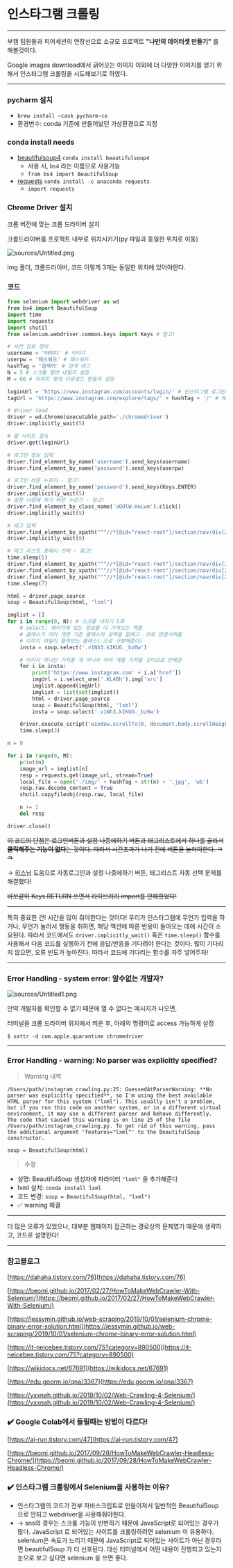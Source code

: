 # 인스타그램 크롤링

---

부캠 팀원들과 피어세션의 연장선으로 소규모 프로젝트 **"나만의 데이터셋 만들기"** 를 해볼것이다.

Google images download에서 긁어오는 이미지 이외에 더 다양한 이미지를 얻기 위해서 인스타그램 크롤링을 시도해보기로 하였다.

---

### pycharm 설치

- `brew install —cask pycharm-ce`
- 환경변수: conda 기존에 만들어놨던 가상환경으로 지정

### conda install needs

- [beautifulsoup4](https://codetravel.tistory.com/22) `conda install beautifulsoup4`
    - 사용 시, `bs4` 라는 이름으로 사용가능
    - `from bs4 import BeautifulSoup`
- [requests](https://dgkim5360.tistory.com/entry/python-requests) `conda install -c anaconda requests`
    - `import requests`

### Chrome Driver 설치

크롬 버전에 맞는 크롬 드라이버 설치

크롬드라이버를 프로젝트 내부로 위치시키기(py 파일과 동일한 위치로 이동)

![sources/Untitled.png](sources/Untitled.png)

img 폴더, 크롬드라이버, 코드 이렇게 3개는 동일한 위치에 있어야한다.

### 코드

```python
from selenium import webdriver as wd
from bs4 import BeautifulSoup
import time
import requests
import shutil
from selenium.webdriver.common.keys import Keys # 참고!

# 사전 정보 정의
username = '아이디' # 아이디
userpw = '패스워드' # 패스워드
hashTag = '검색어' # 검색 태그
N = 5 # 스크롤 몇번 내릴지 설정
M = 60 # 이미지 몇개 다운로드 받을지 설정

loginUrl = 'https://www.instagram.com/accounts/login/' # 인스타그램 로그인 URL
tagUrl = 'https://www.instagram.com/explore/tags/' + hashTag + '/' # 해시태그 URL

# driver load
driver = wd.Chrome(executable_path='./chromedriver')
driver.implicitly_wait(5)

# 웹 사이트 접속
driver.get(loginUrl)

# 로그인 정보 입력
driver.find_element_by_name('username').send_keys(username)
driver.find_element_by_name('password').send_keys(userpw)

# 로그인 버튼 누르기 - 참고!
driver.find_element_by_name('password').send_keys(Keys.ENTER)
driver.implicitly_wait(5)
# 설정 나중에 하기 버튼 누르기 - 참고!
driver.find_element_by_class_name('aOOlW.HoLwm').click()
driver.implicitly_wait(5)

# 태그 입력
driver.find_element_by_xpath("""//*[@id="react-root"]/section/nav/div[2]/div/div/div[2]/input""").send_keys(hashTag)
driver.implicitly_wait(8)

# 태그 리스트 중에서 선택 - 참고!
time.sleep(5)
driver.find_element_by_xpath("""//*[@id="react-root"]/section/nav/div[2]/div/div/div[2]/input""").send_keys(Keys.ENTER)
driver.find_element_by_xpath("""//*[@id="react-root"]/section/nav/div[2]/div/div/div[2]/input""").send_keys(Keys.ENTER)
driver.find_element_by_xpath("""//*[@id="react-root"]/section/nav/div[2]/div/div/div[2]/input""").send_keys(Keys.ENTER)
time.sleep(7)

html = driver.page_source
soup = BeautifulSoup(html, "lxml")

imglist = []
for i in range(0, N): # 스크롤 내리기 5회
    # select: 페이지에 있는 정보를 다 가져오는 역할
    # 클래스가 여러 개면 기존 클래스의 공백을 없애고 .으로 연결시켜줌
    # 이미지 파일이 들어있는 클래스(.으로 구분해준다)
    insta = soup.select('.v1Nh3.kIKUG._bz0w')

    # 이미지 하나만 가져올 게 아니라 여러 개를 가져올 것이므로 반복문
    for i in insta:
        print('https://www.instagram.com' + i.a['href'])
        imgUrl = i.select_one('.KL4Bh').img['src']
        imglist.append(imgUrl)
        imglist = list(set(imglist))
        html = driver.page_source
        soup = BeautifulSoup(html, "lxml")
        insta = soup.select('.v1Nh3.kIKUG._bz0w')

    driver.execute_script('window.scrollTo(0, document.body.scrollHeight);')
    time.sleep(3)

n = 0

for i in range(0, M):
    print(n)
    image_url = imglist[n]
    resp = requests.get(image_url, stream=True)
    local_file = open('./img/' + hashTag + str(n) + '.jpg', 'wb')
    resp.raw.decode_content = True
    shutil.copyfileobj(resp.raw, local_file)

    n += 1
    del resp

driver.close()
```

~~이 코드의 단점은 로그인버튼과 설정 나중에하기 버튼과 태그리스트에서 하나를 골라서 **클릭해주는 기능이 없다**는 것이다. 따라서 시간초과가 나기 전에 버튼을 눌러야한다. ㅋㅋ~~ 

→ [히스](https://github.com/Heeseok-Jeong)님 도움으로 자동로그인과 설정 나중에하기 버튼, 태그리스트 자동 선택 문제를 해결했다!

~~바보같이 Keys.RETURN 쓰면서 라이브러리 import를 안해줬었다!~~

---

특히 중요한 건! 시간을 많이 줘야한다는 것이다! 우리가 인스타그램에 무언가 입력을  하거나, 무언가 눌러서 행동을 취하면, 해당 액션에 따른 반응이 돌아오는 데에 시간이 소요된다. 따라서 코드에서도 `driver.implicitly_wait()` 혹은 `time.sleep()` 함수를 사용해서 다음 코드를 실행하기 전에 응답/반응을 기다려야 한다는 것이다. 많이 기다리지 않으면, 오류 빈도가 높아진다. 따라서 코드에 기다리는 함수를 자주 넣어주자!

---

### Error Handling - system error: 알수없는 개발자?

![sources/Untitled1.png](sources/Untitled1.png)

만약 개발자를 확인할 수 없기 때문에 열 수 없다는 메시지가 나오면,

터미널을 크롬 드라이버 위치에서 띄운 후, 아래의 명령어로 access 가능하게 설정

`$ xattr -d com.apple.quarantine chromedriver`

---

### Error Handling - warning: **No parser was explicitly specified**?

> Warning 내역

```
/Users/path/instagram_crawling.py:25: GuessedAtParserWarning: **No parser was explicitly specified**, so I'm using the best available HTML parser for this system ("lxml"). This usually isn't a problem, but if you run this code on another system, or in a different virtual environment, it may use a different parser and behave differently.
The code that caused this warning is on line 25 of the file /Users/path/instagram_crawling.py. To get rid of this warning, pass the additional argument 'features="lxml"' to the BeautifulSoup constructor.

soup = BeautifulSoup(html)
```

> 수정

- 설명: BeautifulSoup 생성자에 파라미터 `"lxml"` 을 추가해준다
- lxml 설치: `conda install lxml`
- 코드 변경: `soup = BeautifulSoup(html, "lxml")`
- ✅ warning 해결

---

더 많은 오류가 있었으나, 대부분 웹페이지 접근하는 경로상의 문제였기 때문에 생략하고, 코드로 설명한다!

---

### 참고블로그

[https://dahaha.tistory.com/76](https://dahaha.tistory.com/76)

[https://beomi.github.io/2017/02/27/HowToMakeWebCrawler-With-Selenium/](https://beomi.github.io/2017/02/27/HowToMakeWebCrawler-With-Selenium/)

[https://jessymin.github.io/web-scraping/2019/10/01/selenium-chrome-binary-error-solution.html](https://jessymin.github.io/web-scraping/2019/10/01/selenium-chrome-binary-error-solution.html)

[https://it-neicebee.tistory.com/75?category=890500](https://it-neicebee.tistory.com/75?category=890500)

[https://wikidocs.net/67691](https://wikidocs.net/67691)

[https://edu.goorm.io/qna/3367](https://edu.goorm.io/qna/3367)

[https://yxxnah.github.io/2019/10/02/Web-Crawling-4-Selenium/](https://yxxnah.github.io/2019/10/02/Web-Crawling-4-Selenium/)

### ✔️ Google Colab에서 돌릴때는 방법이 다르다!

[https://ai-run.tistory.com/47](https://ai-run.tistory.com/47)

[https://beomi.github.io/2017/09/28/HowToMakeWebCrawler-Headless-Chrome/](https://beomi.github.io/2017/09/28/HowToMakeWebCrawler-Headless-Chrome/)

### ✔️ 인스타그램 크롤링에서 Selenium을 사용하는 이유?

- 인스타그램의 코드가 전부 자바스크립트로 만들어져서 일반적인 BeautifulSoup 으로 안되고 webdriver을 사용해줘야한다.
- → sns의 경우는 스크롤 기능이 빈번하기 때문에 JavaScript로 되어있는 경우가 많다. JavaScript 로 되어있는 사이트를 크롤링하려면 selenium 이 유용하다. selenium은 속도가 느리기 때문에 JavaScript로 되어있는 사이트가 아닌 경우라면 beautifulSoup 가 더 선호된다. 대신 터미널에서 어떤 내용이 진행되고 있는지 눈으로 보고 싶다면 selenium 을 쓰면 좋다.
